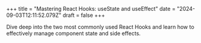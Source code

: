 +++
title = "Mastering React Hooks: useState and useEffect"
date = "2024-09-03T12:11:52.079Z"
draft = false
+++

  Dive deep into the two most commonly used React Hooks and learn how to effectively manage component state and side effects.
        